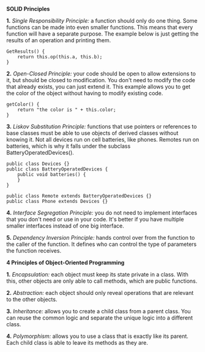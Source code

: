**SOLID Principles**

**1.** *Single Responsibility Principle:* a function should only do one thing. Some functions can be made into even smaller functions. 
This means that every function will have a separate purpose. 
The example below is just getting the results of an operation and printing them.

    GetResults() {
        return this.op(this.a, this.b);
    }

**2.** *Open-Closed Principle:* your code should be open to allow extensions to it, but should be closed to modification. 
You don't need to modify the code that already exists, you can just extend it. 
This example allows you to get the color of the object without having to modify existing code. 

    getColor() {
        return "the color is " + this.color;
    }
 

**3.** *Liskov Substitution Principle:* functions that use pointers or references to base classes must be able to use objects of derived classes without knowing it.
Not all devices run on cell batteries, like phones. Remotes run on batteries, which is why it falls under the subclass BatteryOperatedDevices().

    public class Devices {}   
    public class BatteryOperatedDevices {
        public void batteries() {
        }
    }
    
    public class Remote extends BatteryOperatedDevices {}
    public class Phone extends Devices {}
    

**4.** *Interface Segregation Principle:* you do not need to implement interfaces that you don't need or use in your code. 
It's better if you have multiple smaller interfaces instead of one big interface.

**5.** *Dependency Inversion Principle:* hands control over from the function to the caller of the function. 
It defines who can control the type of parameters the function receives.


**4 Principles of Object-Oriented Programming**

**1.** *Encapsulation:* each object must keep its state private in a class. 
With this, other objects are only able to call methods, which are public functions.

**2.** *Abstraction:* each object should only reveal operations that are relevant to the other objects.

**3.** *Inheritance:* allows you to create a child class from a parent class. 
You can reuse the common logic and separate the unique logic into a different class.

**4.** *Polymorphism:* allows you to use a class that is exactly like its parent. 
Each child class is able to leave its methods as they are. 
